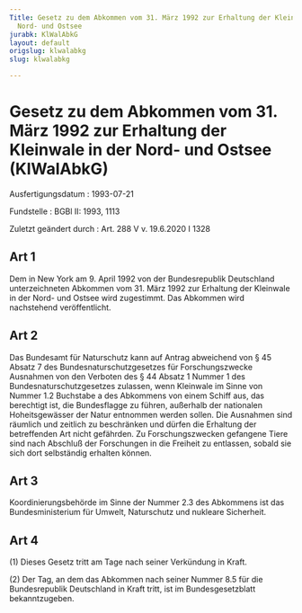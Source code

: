 ```yaml
---
Title: Gesetz zu dem Abkommen vom 31. März 1992 zur Erhaltung der Kleinwale in der
  Nord- und Ostsee
jurabk: KlWalAbkG
layout: default
origslug: klwalabkg
slug: klwalabkg

---
```


# Gesetz zu dem Abkommen vom 31. März 1992 zur Erhaltung der Kleinwale in der Nord- und Ostsee (KlWalAbkG)

Ausfertigungsdatum
:   1993-07-21

Fundstelle
:   BGBl II: 1993, 1113

Zuletzt geändert durch
:   Art. 288 V v. 19.6.2020 I 1328


## Art 1

Dem in New York am 9. April 1992 von der Bundesrepublik Deutschland unterzeichneten Abkommen vom 31. März 1992 zur Erhaltung der Kleinwale in der Nord- und Ostsee wird zugestimmt. Das Abkommen wird nachstehend veröffentlicht.


## Art 2

Das Bundesamt für Naturschutz kann auf Antrag abweichend von § 45 Absatz 7 des Bundesnaturschutzgesetzes für Forschungszwecke Ausnahmen von den Verboten des § 44 Absatz 1 Nummer 1 des Bundesnaturschutzgesetzes zulassen, wenn Kleinwale im Sinne von Nummer 1.2 Buchstabe a des Abkommens von einem Schiff aus, das berechtigt ist, die Bundesflagge zu führen, außerhalb der nationalen Hoheitsgewässer der Natur entnommen werden sollen. Die Ausnahmen sind räumlich und zeitlich zu beschränken und dürfen die Erhaltung der betreffenden Art nicht gefährden. Zu Forschungszwecken gefangene Tiere sind nach Abschluß der Forschungen in die Freiheit zu entlassen, sobald sie sich dort selbständig erhalten können.


## Art 3

Koordinierungsbehörde im Sinne der Nummer 2.3 des Abkommens ist das Bundesministerium für Umwelt, Naturschutz und nukleare Sicherheit.


## Art 4

(1) Dieses Gesetz tritt am Tage nach seiner Verkündung in Kraft.

(2) Der Tag, an dem das Abkommen nach seiner Nummer 8.5 für die Bundesrepublik Deutschland in Kraft tritt, ist im Bundesgesetzblatt bekanntzugeben.

